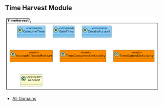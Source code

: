 Time Harvest Module
-------------------

![architecture](./diagrams/architecture.png)

- [All Domains](../../Readme.md)
